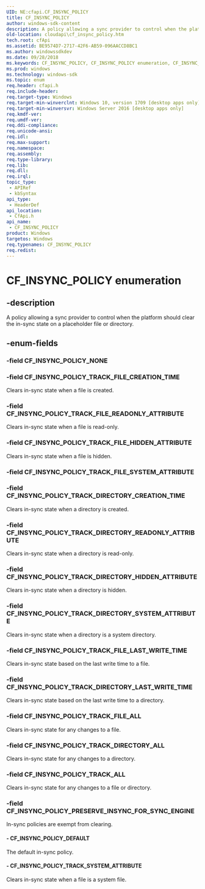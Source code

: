 ```yaml
---
UID: NE:cfapi.CF_INSYNC_POLICY
title: CF_INSYNC_POLICY
author: windows-sdk-content
description: A policy allowing a sync provider to control when the platform should clear the in-sync state on a placeholder file or directory.
old-location: cloudapi\cf_insync_policy.htm
tech.root: cfApi
ms.assetid: BE9574D7-2717-42F6-AB59-096AACCD8BC1
ms.author: windowssdkdev
ms.date: 09/28/2018
ms.keywords: CF_INSYNC_POLICY, CF_INSYNC_POLICY enumeration, CF_INSYNC_POLICY_DEFAULT, CF_INSYNC_POLICY_PRESERVE_INSYNC_FOR_SYNC_ENGINE, CF_INSYNC_POLICY_TRACK_ALL, CF_INSYNC_POLICY_TRACK_DIRECTORY_ALL, CF_INSYNC_POLICY_TRACK_DIRECTORY_CREATION_TIME, CF_INSYNC_POLICY_TRACK_DIRECTORY_HIDDEN_ATTRIBUTE, CF_INSYNC_POLICY_TRACK_DIRECTORY_LAST_WRITE_TIME, CF_INSYNC_POLICY_TRACK_DIRECTORY_READONLY_ATTRIBUTE, CF_INSYNC_POLICY_TRACK_DIRECTORY_SYSTEM_ATTRIBUTE, CF_INSYNC_POLICY_TRACK_FILE_ALL, CF_INSYNC_POLICY_TRACK_FILE_CREATION_TIME, CF_INSYNC_POLICY_TRACK_FILE_HIDDEN_ATTRIBUTE, CF_INSYNC_POLICY_TRACK_FILE_LAST_WRITE_TIME, CF_INSYNC_POLICY_TRACK_FILE_READONLY_ATTRIBUTE, CF_INSYNC_POLICY_TRACK_SYSTEM_ATTRIBUTE, cfapi/CF_INSYNC_POLICY, cfapi/CF_INSYNC_POLICY_DEFAULT, cfapi/CF_INSYNC_POLICY_PRESERVE_INSYNC_FOR_SYNC_ENGINE, cfapi/CF_INSYNC_POLICY_TRACK_ALL, cfapi/CF_INSYNC_POLICY_TRACK_DIRECTORY_ALL, cfapi/CF_INSYNC_POLICY_TRACK_DIRECTORY_CREATION_TIME, cfapi/CF_INSYNC_POLICY_TRACK_DIRECTORY_HIDDEN_ATTRIBUTE, cfapi/CF_INSYNC_POLICY_TRACK_DIRECTORY_LAST_WRITE_TIME, cfapi/CF_INSYNC_POLICY_TRACK_DIRECTORY_READONLY_ATTRIBUTE, cfapi/CF_INSYNC_POLICY_TRACK_DIRECTORY_SYSTEM_ATTRIBUTE, cfapi/CF_INSYNC_POLICY_TRACK_FILE_ALL, cfapi/CF_INSYNC_POLICY_TRACK_FILE_CREATION_TIME, cfapi/CF_INSYNC_POLICY_TRACK_FILE_HIDDEN_ATTRIBUTE, cfapi/CF_INSYNC_POLICY_TRACK_FILE_LAST_WRITE_TIME, cfapi/CF_INSYNC_POLICY_TRACK_FILE_READONLY_ATTRIBUTE, cfapi/CF_INSYNC_POLICY_TRACK_SYSTEM_ATTRIBUTE, cloudApi.cf_insync_policy
ms.prod: windows
ms.technology: windows-sdk
ms.topic: enum
req.header: cfapi.h
req.include-header: 
req.target-type: Windows
req.target-min-winverclnt: Windows 10, version 1709 [desktop apps only]
req.target-min-winversvr: Windows Server 2016 [desktop apps only]
req.kmdf-ver: 
req.umdf-ver: 
req.ddi-compliance: 
req.unicode-ansi: 
req.idl: 
req.max-support: 
req.namespace: 
req.assembly: 
req.type-library: 
req.lib: 
req.dll: 
req.irql: 
topic_type:
 - APIRef
 - kbSyntax
api_type:
 - HeaderDef
api_location:
 - CfApi.h
api_name:
 - CF_INSYNC_POLICY
product: Windows
targetos: Windows
req.typenames: CF_INSYNC_POLICY
req.redist: 
---
```


# CF_INSYNC_POLICY enumeration


## -description


A policy allowing a sync provider to control when the platform should clear the in-sync state on a placeholder file or directory.


## -enum-fields




### -field CF_INSYNC_POLICY_NONE


### -field CF_INSYNC_POLICY_TRACK_FILE_CREATION_TIME

Clears in-sync state when a file is created.


### -field CF_INSYNC_POLICY_TRACK_FILE_READONLY_ATTRIBUTE

Clears in-sync state when a file is read-only.


### -field CF_INSYNC_POLICY_TRACK_FILE_HIDDEN_ATTRIBUTE

Clears in-sync state when a file is hidden.


### -field CF_INSYNC_POLICY_TRACK_FILE_SYSTEM_ATTRIBUTE


### -field CF_INSYNC_POLICY_TRACK_DIRECTORY_CREATION_TIME

Clears in-sync state when a directory is created.


### -field CF_INSYNC_POLICY_TRACK_DIRECTORY_READONLY_ATTRIBUTE

Clears in-sync state when a directory is read-only.


### -field CF_INSYNC_POLICY_TRACK_DIRECTORY_HIDDEN_ATTRIBUTE

Clears in-sync state when a directory is hidden.


### -field CF_INSYNC_POLICY_TRACK_DIRECTORY_SYSTEM_ATTRIBUTE

Clears in-sync state when a directory is  a system directory.


### -field CF_INSYNC_POLICY_TRACK_FILE_LAST_WRITE_TIME

Clears in-sync state based on the last write time to a file.


### -field CF_INSYNC_POLICY_TRACK_DIRECTORY_LAST_WRITE_TIME

Clears in-sync state based on the last write time to a directory.


### -field CF_INSYNC_POLICY_TRACK_FILE_ALL

Clears in-sync state for any changes to a file.


### -field CF_INSYNC_POLICY_TRACK_DIRECTORY_ALL

Clears in-sync state for any changes to a directory.


### -field CF_INSYNC_POLICY_TRACK_ALL

Clears in-sync state for any changes to a file or directory.


### -field CF_INSYNC_POLICY_PRESERVE_INSYNC_FOR_SYNC_ENGINE

In-sync policies are exempt from clearing.


#### - CF_INSYNC_POLICY_DEFAULT

The default in-sync policy.


#### - CF_INSYNC_POLICY_TRACK_SYSTEM_ATTRIBUTE

Clears in-sync state when a file is a system file.

